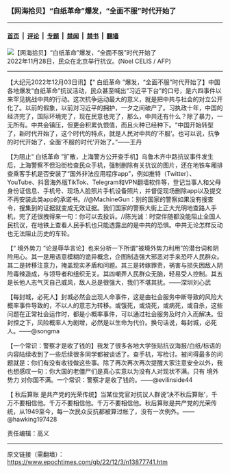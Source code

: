 ### 【网海拾贝】“白纸革命”爆发，“全面不服”时代开始了

---

#### [首页](../../../..?n13877741) &nbsp;|&nbsp; [评论](../../../../../epoch-comment?n13877741) &nbsp;|&nbsp; [专题](../../../../../epoch-special?n13877741) &nbsp;|&nbsp; [禁闻](../../../../../epoch-news?n13877741) &nbsp;|&nbsp; [禁书](../../../../../books?n13877741) &nbsp;|&nbsp; [翻墙](https://github.com/gfw-breaker/nogfw/blob/master/README.md?n13877741)


<div><img alt="【网海拾贝】“白纸革命”爆发，“全面不服”时代开始了" class="attachment-djy_600_400 size-djy_600_400 wp-post-image" src="https://i.epochtimes.com/assets/uploads/2022/11/id13875575-000_32V69GC-600x400.jpg"/>
<div class="caption">
 2022年11月28日，民众在北京举行抗议。(Noel CELIS / AFP)
</div></div><hr/><div class="post_content" id="artbody" itemprop="articleBody">
 <!-- article content begin -->
 <p>
  【大纪元2022年12月03日讯】【“
  <ok href="https://www.epochtimes.com/gb/tag/%E7%99%BD%E7%BA%B8%E9%9D%A9%E5%91%BD.html">
   白纸革命
  </ok>
  ”爆发，“全面不服”时代开始了】中国各地爆发“白纸革命”抗议活动，民众甚至喊出“习近平下台”的口号，是六四事件以来罕见挑战中共的行动。这次抗争运动最大的意义，就是把中共与社会的对立公开化了。以前的假象，以前对习近平的拥护，一夕之间破产了。习执政十年，中国的经济完了，国际环境完了，现在民意也完了，那么，中共还有什么？除了暴力，一无所有。中共会镇压，但更会积累仇恨值，而且火种已经种下。“中国开始转型了，新时代开始了，这个时代的特点，就是人民对中共的‘不服’。也可以说，抗争的时代开始了，全面‘不服的时代’开始了。”——王丹
 </p>
 <p>
  【为阻止“
  <ok href="https://www.epochtimes.com/gb/tag/%E7%99%BD%E7%BA%B8%E9%9D%A9%E5%91%BD.html">
   白纸革命
  </ok>
  ”扩散，上海警方公开查手机】乌鲁木齐中路抗议事件发生后，上海警察不但沿街检查民众手机，强制删除有关抗议的图片，还在地铁车厢排查乘客手机是否安装了“国外非法应用程序app”，例如推特（Twitter）、YouTube、抖音海外版TikTok、Telegram和VPN翻墙软件等，登记当事人和父母身份证信息、手机号、现场人脸照片手机设备照片，并督促现场删除app以及提交不再安装此类app的承诺书。//@MachineGun：别的国家的警察如果没有搜查令，搜集到的证据就变成无效证据。我们国家的警察大街上正大光明地查路人手机，完了还很拽得来一句：你可以去投诉。//陈光诚：时空伴随都没能阻止全国人民抗议，在地铁上查看人民手机也只能透露出的是中共的恐惧。中共无论怎样反动也无法阻止历史的车轮。
 </p>
 <p>
  【“
  <ok href="https://www.epochtimes.com/gb/tag/%E5%A2%83%E5%A4%96%E5%8A%BF%E5%8A%9B.html">
   境外势力
  </ok>
  ”论是辱华言论】也来分析一下所谓“被境外势力利用”的潜台词和阴险用心。其一是用语意模糊的诡异概念，企图制造强大邪恶对手来恐吓人民群众。其二是转移注意力，掩盖现实矛盾和问题。其三是转嫁罪责，祸害与损失因敌人阴险毒辣造成，与领导者和组织无关。其四嘲弄人民群众无脑，轻易受人控制。其五是长他人志气灭自己威风，敌人总是很强大，我们不堪其扰。——深圳刘心武
 </p>
 <p>
  【每封城，必死人】封城必然会出现人命事件，这是由社会服务中断导致的风险大概率事件导致的，不以人的意志为转移。或饿死，或烧死，或病死，或自杀，这些问题在正常社会运作时，都是小概率事件，可以通过社会服务及时介入而解决。但封控之下，风险概率人为剧增，必然是以生命为代价。换句话说，每封城，必死人。——@songma
 </p>
 <p>
  【一个常识：警察才是收了钱的】我发了很多各地大学张贴抗议海报/白纸/标语的内容陆续收到了一些后续很多同学都被谈话了。查手机，写检讨。被问得最多的问题就是：你们有没有收钱做这些事。除了再次再次再次提醒大家注意安全以外，我也想感叹一句：你大国的老僵尸们是真心实意以为没有人对现状不满。只有
  <ok href="https://www.epochtimes.com/gb/tag/%E5%A2%83%E5%A4%96%E5%8A%BF%E5%8A%9B.html">
   境外势力
  </ok>
  对你国不满。一个常识：警察才是收了钱的。——@evilinside44
 </p>
 <p>
  【
  <ok href="https://www.epochtimes.com/gb/tag/%E7%A7%8B%E5%90%8E%E7%AE%97%E8%B4%A6.html">
   秋后算账
  </ok>
  是共产党的光荣传统】当某位党官对抗议人群说‘决不秋后算账’，千万不要相信他。千万不要相信他。千万不要相信他。秋后算账是共产党的光荣传统，从1949至今，每一次民众反抗都被算过帐了，没有一次例外。——@hawking197428
 </p>
 <p>
  责任编辑：高义
 </p>
 <!-- article content end -->
 <div id="below_article_ad">
 </div>
</div>


---

原文链接（需翻墙）：https://www.epochtimes.com/gb/22/12/3/n13877741.htm